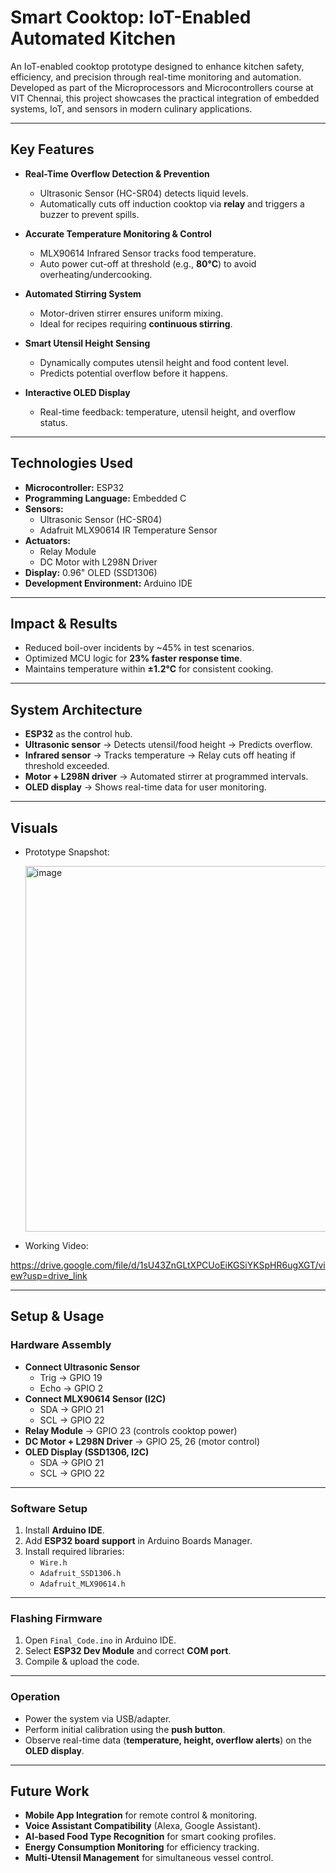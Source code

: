# Smart Cooktop: IoT-Enabled Automated Kitchen
An IoT-enabled cooktop prototype designed to enhance kitchen safety, efficiency, and precision through real-time monitoring and automation. Developed as part of the Microprocessors and Microcontrollers course at VIT Chennai, this project showcases the practical integration of embedded systems, IoT, and sensors in modern culinary applications.

---

## Key Features

- **Real-Time Overflow Detection & Prevention**
  - Ultrasonic Sensor (HC-SR04) detects liquid levels.
  - Automatically cuts off induction cooktop via **relay** and triggers a buzzer to prevent spills.

- **Accurate Temperature Monitoring & Control**
  - MLX90614 Infrared Sensor tracks food temperature.
  - Auto power cut-off at threshold (e.g., **80°C**) to avoid overheating/undercooking.

- **Automated Stirring System**
  - Motor-driven stirrer ensures uniform mixing.
  - Ideal for recipes requiring **continuous stirring**.

- **Smart Utensil Height Sensing**
  - Dynamically computes utensil height and food content level.
  - Predicts potential overflow before it happens.

- **Interactive OLED Display**
  - Real-time feedback: temperature, utensil height, and overflow status.

---

## Technologies Used

- **Microcontroller:** ESP32  
- **Programming Language:** Embedded C  
- **Sensors:**
  - Ultrasonic Sensor (HC-SR04)  
  - Adafruit MLX90614 IR Temperature Sensor  
- **Actuators:**
  - Relay Module  
  - DC Motor with L298N Driver  
- **Display:** 0.96" OLED (SSD1306)  
- **Development Environment:** Arduino IDE  

---

## Impact & Results

- Reduced boil-over incidents by ~45% in test scenarios.  
- Optimized MCU logic for **23% faster response time**.  
- Maintains temperature within **±1.2°C** for consistent cooking.  

---

## System Architecture

- **ESP32** as the control hub.  
- **Ultrasonic sensor** → Detects utensil/food height → Predicts overflow.  
- **Infrared sensor** → Tracks temperature → Relay cuts off heating if threshold exceeded.  
- **Motor + L298N driver** → Automated stirrer at programmed intervals.  
- **OLED display** → Shows real-time data for user monitoring.

---

## Visuals
- Prototype Snapshot:
  
  <img width="711" height="585" alt="image" src="https://github.com/user-attachments/assets/e238114b-57ec-4779-b134-1e0a1505d778" />
  
- Working Video:
  
https://drive.google.com/file/d/1sU43ZnGLtXPCUoEiKGSiYKSpHR6ugXGT/view?usp=drive_link

---

## Setup & Usage

### Hardware Assembly
- **Connect Ultrasonic Sensor**
  - Trig → GPIO 19  
  - Echo → GPIO 2  
- **Connect MLX90614 Sensor (I2C)**
  - SDA → GPIO 21  
  - SCL → GPIO 22  
- **Relay Module** → GPIO 23 (controls cooktop power)  
- **DC Motor + L298N Driver** → GPIO 25, 26 (motor control)  
- **OLED Display (SSD1306, I2C)**
  - SDA → GPIO 21  
  - SCL → GPIO 22  

---

### Software Setup
1. Install **Arduino IDE**.  
2. Add **ESP32 board support** in Arduino Boards Manager.  
3. Install required libraries:  
   - `Wire.h`  
   - `Adafruit_SSD1306.h`  
   - `Adafruit_MLX90614.h`  

---

### Flashing Firmware
1. Open `Final_Code.ino` in Arduino IDE.  
2. Select **ESP32 Dev Module** and correct **COM port**.  
3. Compile & upload the code.  

---

### Operation
- Power the system via USB/adapter.  
- Perform initial calibration using the **push button**.  
- Observe real-time data (**temperature, height, overflow alerts**) on the **OLED display**.  

---

## Future Work
- **Mobile App Integration** for remote control & monitoring.  
- **Voice Assistant Compatibility** (Alexa, Google Assistant).  
- **AI-based Food Type Recognition** for smart cooking profiles.  
- **Energy Consumption Monitoring** for efficiency tracking.  
- **Multi-Utensil Management** for simultaneous vessel control.  



